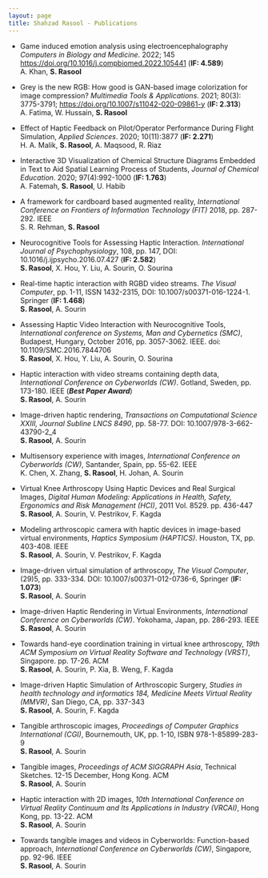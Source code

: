```yaml
---
layout: page
title: Shahzad Rasool - Publications
---
```


* Game induced emotion analysis using electroencephalography _Computers in Biology and Medicine_. 2022; 145 https://doi.org/10.1016/j.compbiomed.2022.105441 (**IF: 4.589**)  
A. Khan, **S. Rasool**

* Grey is the new RGB: How good is GAN-based image colorization for image compression? _Multimedia Tools & Applications_. 2021; 80(3): 3775-3791; https://doi.org/10.1007/s11042-020-09861-y (**IF: 2.313**)  
A. Fatima, W. Hussain, **S. Rasool**  

* Effect of Haptic Feedback on Pilot/Operator Performance During Flight Simulation, _Applied Sciences_. 2020; 10(11):3877   (**IF: 2.271**)  
H. A. Malik, **S. Rasool**, A. Maqsood, R. Riaz  

* Interactive 3D Visualization of Chemical Structure Diagrams Embedded in Text to Aid Spatial Learning Process of Students, _Journal of Chemical Education_. 2020; 97(4):992-1000   (**IF: 1.763**)  
A. Fatemah, **S. Rasool**, U. Habib  

* A framework for cardboard based augmented reality, _International Conference on Frontiers of Information Technology (FIT)_ 2018, pp. 287-292. IEEE  
S. R. Rehman, **S. Rasool**  

* Neurocognitive Tools for Assessing Haptic Interaction. _International Journal of Psychophysiology_, 108, pp. 147, DOI: 10.1016/j.ijpsycho.2016.07.427   (**IF: 2.582**)  
**S. Rasool**, X. Hou, Y. Liu, A. Sourin, O. Sourina  

* Real-time haptic interaction with RGBD video streams. _The Visual Computer_, pp. 1-11, ISSN 1432-2315, DOI: 10.1007/s00371-016-1224-1. Springer (**IF: 1.468**)  
**S. Rasool**, A. Sourin  

* Assessing Haptic Video Interaction with Neurocognitive Tools, _International conference on Systems, Man and Cybernetics (SMC)_, Budapest, Hungary, October 2016, pp. 3057-3062. IEEE. doi: 10.1109/SMC.2016.7844706  
**S. Rasool**, X. Hou, Y. Liu, A. Sourin, O. Sourina  

* Haptic interaction with video streams containing depth data, _International Conference on Cyberworlds (CW)_. Gotland, Sweden, pp. 173-180. IEEE (**_Best Paper Award_**)  
**S. Rasool**, A. Sourin  

* Image-driven haptic rendering, _Transactions on Computational Science XXIII, Journal Subline LNCS 8490_, pp. 58-77. DOI: 10.1007/978-3-662-43790-2_4  
**S. Rasool**, A. Sourin  

* Multisensory experience with images, _International Conference on Cyberworlds (CW)_, Santander, Spain, pp. 55-62. IEEE  
K. Chen, X. Zhang, **S. Rasool**, H. Johan, A. Sourin  

* Virtual Knee Arthroscopy Using Haptic Devices and Real Surgical Images, _Digital Human Modeling: Applications in Health, Safety, Ergonomics and Risk Management (HCI)_, 2011 Vol. 8529. pp. 436-447  
**S. Rasool**, A. Sourin, V. Pestrikov, F. Kagda  

* Modeling arthroscopic camera with haptic devices in image-based virtual environments, _Haptics Symposium (HAPTICS)_. Houston, TX, pp. 403-408. IEEE  
**S. Rasool**, A. Sourin, V. Pestrikov, F. Kagda  

* Image-driven virtual simulation of arthroscopy, _The Visual Computer_, (29)5, pp. 333-334. DOI: 10.1007/s00371-012-0736-6, Springer (**IF: 1.073**)  
**S. Rasool**, A. Sourin  

*	Image-driven Haptic Rendering in Virtual Environments, _International Conference on Cyberworlds (CW)_. Yokohama, Japan, pp. 286-293. IEEE  
**S. Rasool**, A. Sourin  

*	Towards hand-eye coordination training in virtual knee arthroscopy, _19th ACM Symposium on Virtual Reality Software and Technology (VRST)_, Singapore. pp. 17-26. ACM  
**S. Rasool**, A. Sourin, P. Xia, B. Weng, F. Kagda  

*	Image-driven Haptic Simulation of Arthroscopic Surgery, _Studies in health technology and informatics 184, Medicine Meets Virtual Reality (MMVR)_, San Diego, CA, pp. 337-343  
**S. Rasool**, A. Sourin, F. Kagda  

*	Tangible arthroscopic images, _Proceedings of Computer Graphics International (CGI)_, Bournemouth, UK, pp. 1-10, ISBN 978-1-85899-283-9  
**S. Rasool**, A. Sourin  

*	Tangible images, _Proceedings of ACM SIGGRAPH Asia_, Technical Sketches. 12-15 December, Hong Kong. ACM  
**S. Rasool**, A. Sourin  

*	 Haptic interaction with 2D images, _10th International Conference on Virtual Reality Continuum and Its Applications in Industry (VRCAI)_, Hong Kong, pp. 13-22. ACM  
**S. Rasool**, A. Sourin  

*	Towards tangible images and videos in Cyberworlds: Function-based approach, _International Conference on Cyberworlds (CW)_, Singapore, pp. 92-96. IEEE  
**S. Rasool**, A. Sourin
